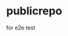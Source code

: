 # publicrepo
for e2e test



































































































































































































































































































































































































































































































































































































































































































































































































































































































































































































































































































































































































































































































































































































































































































































































































































































































































































































































































































































































































































































































































































































































































































































































































































































































































































































































































































































































































































































































































































































































































































































































































































































































































































































































































































































































































































































































































































































































































































































































































































































































































































































































































































































































































































































































































































































































